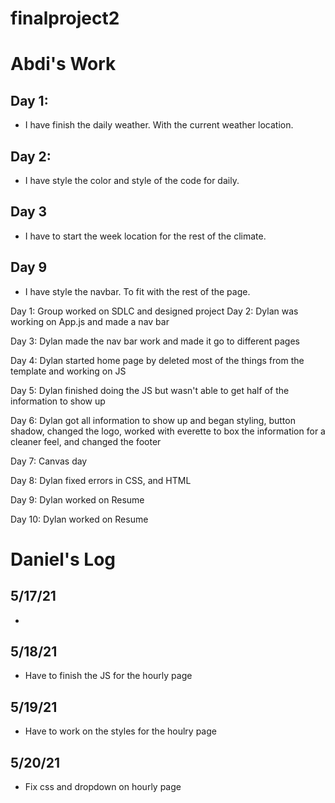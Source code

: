 # finalproject2


# Abdi's Work
## Day 1: 
- I have finish the daily weather. With the current weather location. 
## Day 2:
- I have style the color and style of the code for daily. 
## Day 3
- I have to start the week location for the rest of the climate.
## Day 9 
- I have style the navbar. To fit with the rest of the page.


Day 1:
Group worked on SDLC and designed project
Day 2:
Dylan was working on App.js and made a nav bar

Day 3:
Dylan made the nav bar work and made it go to different pages

Day 4:
Dylan started home page by deleted most of the things from the template and working on JS

Day 5:
Dylan finished doing the JS but wasn't able to get half of the information to show up

Day 6:
Dylan got all information to show up and began styling, button shadow, changed the logo, worked with everette to box the information for a cleaner feel, and changed the footer

Day 7:
Canvas day

Day 8:
Dylan fixed errors in CSS, and HTML

Day 9: 
Dylan worked on Resume

Day 10:
Dylan worked on Resume

# Daniel's Log

## 5/17/21
- 

## 5/18/21
- Have to finish the JS for the hourly page

## 5/19/21
- Have to work on the styles for the houlry page

## 5/20/21
- Fix css and dropdown on hourly page